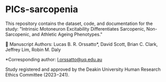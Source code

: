 # PICs-sarcopenia
This repository contains the dataset, code, and documentation for the study:
"Intrinsic Motoneuron Excitability Differentiates Sarcopenic, Non-Sarcopenic, and Athletic Ageing Phenotypes."

📄 Manuscript Authors:
Lucas B. R. Orssatto*, David Scott, Brian C. Clark, Jeffrey Lim, Robin M. Daly

*Corresponding author: l.orssatto@uq.edu.au

Study registered and approved by the Deakin University Human Research Ethics Committee (2023−241).
